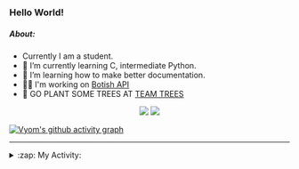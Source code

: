 ### Hello World!

##### About:
- Currently I am a student.
- 🌱 I’m currently learning C, intermediate Python.
- 🌱 I’m learning how to make better documentation.
- 👨‍💻 I'm working on [Botish API](https://github.com/Vyvy-vi/api)
- 🌱 GO PLANT SOME TREES AT [TEAM TREES](https://teamtrees.org/)

<p align="center">
  <a href="https://twitter.com/Vyvy_viM"><img target="_blank" src="https://img.shields.io/badge/twitter%20@Vyvy_viM-0D95E8?style=for-the-badge&logo=twitter&logoColor=white"/></a> 
  <a href="https://vyvy-vi.github.io/portfolio"><img target="_blank" src="https://img.shields.io/badge/-I_love_open_source-green?style=for-the-badge&logo=github&logoColor=black"/></a> 
</p>

[![Vyom's github activity graph](https://activity-graph.herokuapp.com/graph?username=Vyvy-vi)](https://github.com/ashutosh00710/github-readme-activity-graph)

---
<details>
  <summary>:zap: My Activity:</summary>
  
<!--START_SECTION:waka-->
![Code Time](http://img.shields.io/badge/Code%20Time-596%20hrs%2059%20mins-blue)

**I'm a Night 🦉** 

```text
🌞 Morning    44 commits     ██░░░░░░░░░░░░░░░░░░░░░░░   8.49% 
🌆 Daytime    124 commits    ██████░░░░░░░░░░░░░░░░░░░   23.94% 
🌃 Evening    161 commits    ███████░░░░░░░░░░░░░░░░░░   31.08% 
🌙 Night      189 commits    █████████░░░░░░░░░░░░░░░░   36.49%

```
📅 **I'm Most Productive on Sunday** 

```text
Monday       52 commits     ██░░░░░░░░░░░░░░░░░░░░░░░   10.04% 
Tuesday      88 commits     ████░░░░░░░░░░░░░░░░░░░░░   16.99% 
Wednesday    73 commits     ███░░░░░░░░░░░░░░░░░░░░░░   14.09% 
Thursday     67 commits     ███░░░░░░░░░░░░░░░░░░░░░░   12.93% 
Friday       48 commits     ██░░░░░░░░░░░░░░░░░░░░░░░   9.27% 
Saturday     56 commits     ██░░░░░░░░░░░░░░░░░░░░░░░   10.81% 
Sunday       134 commits    ██████░░░░░░░░░░░░░░░░░░░   25.87%

```


📊 **This Week I Spent My Time On** 

```text
🔥 Editors: 
Vim                      2 hrs 33 mins       ██████████████████░░░░░░░   71.59% 
VS Code                  1 hr                ███████░░░░░░░░░░░░░░░░░░   28.41%

🐱‍💻 Projects: 
Unknown Project          1 hr 58 mins        █████████████░░░░░░░░░░░░   53.7% 
onboarding-bot           56 mins             ██████░░░░░░░░░░░░░░░░░░░   25.47% 
praise_backend_js        18 mins             ██░░░░░░░░░░░░░░░░░░░░░░░   8.51% 
praise_frontend          15 mins             █░░░░░░░░░░░░░░░░░░░░░░░░   6.83% 
discord-bot              9 mins              █░░░░░░░░░░░░░░░░░░░░░░░░   4.31%

```


 Last Updated on 13/02/2022 09:12:04 UTC
<!--END_SECTION:waka-->
</details>
